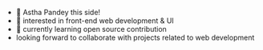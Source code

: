 - 👋 Astha Pandey this side!
- 👀 interested in front-end web development & UI
- 🌱 currently learning open source contribution
-  looking forward to collaborate with projects related to web development


